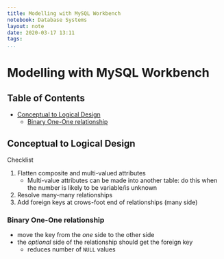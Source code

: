 ```yaml
---
title: Modelling with MySQL Workbench
notebook: Database Systems
layout: note
date: 2020-03-17 13:11
tags: 
...
```


# Modelling with MySQL Workbench

[TOC]: #

## Table of Contents
- [Conceptual to Logical Design](#conceptual-to-logical-design)
  - [Binary One-One relationship](#binary-one-one-relationship)



## Conceptual to Logical Design

Checklist
1. Flatten composite and multi-valued attributes
    - Multi-value attributes can be made into another table: do this when the
      number is likely to be variable/is unknown
2. Resolve many-many relationships
3. Add foreign keys at crows-foot end of relationships (many side)

### Binary One-One relationship

- move the key from the _one_ side to the other side
- the _optional_ side of the relationship should get the foreign key
  - reduces number of `NULL` values

